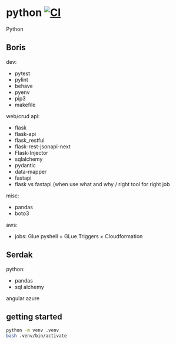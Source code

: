 # python [![CI](https://github.com/daggerok/python/actions/workflows/ci.yml/badge.svg)](https://github.com/daggerok/python/actions/workflows/ci.yml)
Python

## Boris

dev:
* pytest
* pylint
* behave
* pyenv
* pip3
* makefile

web/crud api:
* flask
* flask-api
* flask_restful
* flask-rest-jsonapi-next
* Flask-Injector
* sqlalchemy
* pydantic
* data-mapper
* fastapi
* flask vs fastapi (when use what and why / right tool for right job

misc:
* pandas
* boto3

aws:
* jobs: Glue pyshell + GLue Triggers + Cloudformation

## Serdak

python:
* pandas
* sql alchemy

angular
azure

## getting started

```bash
python -m venv .venv
bash .venv/bin/activate
```
